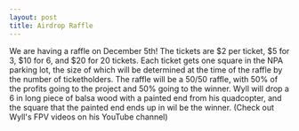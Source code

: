 ```yaml
---
layout: post
title: Airdrop Raffle
---
```


We are having a raffle on December 5th! The tickets are $2 per ticket, $5 for 3, $10 for 6, and $20 for 20 tickets. Each ticket gets one square in the NPA parking lot, the size of which will be determined at the time of the raffle by the number of ticketholders. The raffle will be a 50/50 raffle, with 50% of the profits going to the project and 50% going to the winner. Wyll will drop a 6 in long piece of balsa wood with a painted end from his quadcopter, and the square that the painted end ends up in wil be the winner. (Check out Wyll's FPV videos on his YouTube channel)